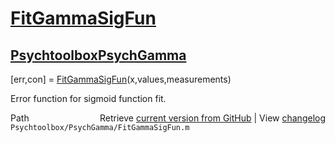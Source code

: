 # [FitGammaSigFun](FitGammaSigFun)
## [Psychtoolbox](Psychtoolbox)[PsychGamma](PsychGamma)

[err,con] = [FitGammaSigFun](FitGammaSigFun)(x,values,measurements)  
  
Error function for sigmoid function fit.  




<div class="code_header" style="text-align:right;">
  <span style="float:left;">Path&nbsp;&nbsp;</span> <span class="counter">Retrieve <a href=
  "https://raw.github.com/Psychtoolbox-3/Psychtoolbox-3/beta/Psychtoolbox/PsychGamma/FitGammaSigFun.m">current version from GitHub</a> | View <a href=
  "https://github.com/Psychtoolbox-3/Psychtoolbox-3/commits/beta/Psychtoolbox/PsychGamma/FitGammaSigFun.m">changelog</a></span>
</div>
<div class="code">
  <code>Psychtoolbox/PsychGamma/FitGammaSigFun.m</code>
</div>

